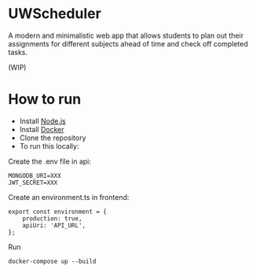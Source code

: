 UWScheduler
===========

A modern and minimalistic web app that allows students to plan out their assignments for different subjects ahead of time and check off completed tasks.

(WIP)

# How to run

- Install [Node.js](https://nodejs.org/en)
- Install [Docker](https://www.docker.com/)
- Clone the repository 
- To run this locally:

Create the .env file in api:
```
MONGODB_URI=XXX
JWT_SECRET=XXX
```

Create an environment.ts in frontend:
```
export const environment = {
    production: true,
    apiUri: 'API_URL',
};
```

Run
```
docker-compose up --build
```
